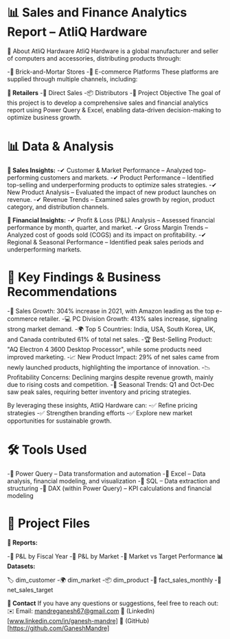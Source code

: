 # 📊 Sales and Finance Analytics Report – AtliQ Hardware
📌 About AtliQ Hardware
AtliQ Hardware is a global manufacturer and seller of computers and accessories, distributing products through:

-🏬 Brick-and-Mortar Stores
-🛒 E-commerce Platforms
These platforms are supplied through multiple channels, including:

**🏪 Retailers**
-🚚 Direct Sales
-📦 Distributors
-🎯 Project Objective
The goal of this project is to develop a comprehensive sales and financial analytics report using Power Query & Excel, enabling data-driven decision-making to optimize business growth.

# 📊 Data & Analysis
**🔹 Sales Insights:**
-✔ Customer & Market Performance – Analyzed top-performing customers and markets.
-✔ Product Performance – Identified top-selling and underperforming products to optimize sales strategies.
-✔ New Product Analysis – Evaluated the impact of new product launches on revenue.
-✔ Revenue Trends – Examined sales growth by region, product category, and distribution channels.

**🔹 Financial Insights:**
-✔ Profit & Loss (P&L) Analysis – Assessed financial performance by month, quarter, and market.
-✔ Gross Margin Trends – Analyzed cost of goods sold (COGS) and its impact on profitability.
-✔ Regional & Seasonal Performance – Identified peak sales periods and underperforming markets.

# 📌 Key Findings & Business Recommendations
-🚀 Sales Growth: 304% increase in 2021, with Amazon leading as the top e-commerce retailer.
-💻 PC Division Growth: 413% sales increase, signaling strong market demand.
-🌍 Top 5 Countries: India, USA, South Korea, UK, and Canada contributed 61% of total net sales.
-🏆 Best-Selling Product: "AQ Electron 4 3600 Desktop Processor", while some products need improved marketing.
-📈 New Product Impact: 29% of net sales came from newly launched products, highlighting the importance of innovation.
-📉 Profitability Concerns: Declining margins despite revenue growth, mainly due to rising costs and competition.
-📅 Seasonal Trends: Q1 and Oct-Dec saw peak sales, requiring better inventory and pricing strategies.

By leveraging these insights, AtliQ Hardware can:
-✅ Refine pricing strategies
-✅ Strengthen branding efforts
-✅ Explore new market opportunities for sustainable growth.

# 🛠 Tools Used
-📌 Power Query – Data transformation and automation
-📌 Excel – Data analysis, financial modeling, and visualization
-📌 SQL – Data extraction and structuring
-📌 DAX (within Power Query) – KPI calculations and financial modeling
# 📂 Project Files
**📜 Reports:**

-📄 P&L by Fiscal Year
-📄 P&L by Market
-📄 Market vs Target Performance
**📊 Datasets:**

🏷 dim_customer
-🌍 dim_market
-📦 dim_product
-📆 fact_sales_monthly
-🎯 net_sales_target

**📧 Contact**
If you have any questions or suggestions, feel free to reach out:
✉️ Email: mandreganesh67@gmail.com
🔗 (LinkedIn)[www.linkedin.com/in/ganesh-mandre]
📂 (GitHub)[https://github.com/GaneshMandre]

